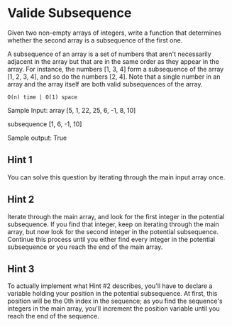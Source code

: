 # Valide Subsequence

Given two non-empty arrays of integers, write a function that determines whether the second array is a subsequence of the first one.

A subsequence of an array is a set of numbers that aren't necessarily adjacent in the array but that
are in the same order as they appear in the array. For instance, the numbers [1, 3, 4] form a
subsequence of the array [1, 2, 3, 4], and so do the numbers [2, 4]. Note that a single number in an array and the array
itself are both valid subsequences of the array.

`O(n) time | O(1) space`

Sample Input:
array [5, 1, 22, 25, 6, -1, 8, 10]

subsequence [1, 6, -1, 10]

Sample output:
True

## Hint 1

You can solve this question by iterating through the main input array once.

## Hint 2

Iterate through the main array, and look for the first integer in the potential subsequence. If you find that integer, keep on iterating through the main array, but now look for the second integer in the potential subsequence. Continue this process until you either find every integer in the potential subsequence or you reach the end of the main array.

## Hint 3

To actually implement what Hint #2 describes, you'll have to declare a variable holding your position in the potential subsequence. At first, this position will be the 0th index in the sequence; as you find the sequence's integers in the main array, you'll increment the position variable until you reach the end of the sequence.
